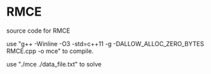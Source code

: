 # RMCE

source code for RMCE

use "g++ -Winline -O3 -std=c++11 -g -DALLOW_ALLOC_ZERO_BYTES  RMCE.cpp -o mce"  to compile.

use "./mce ./data_file.txt" to solve
